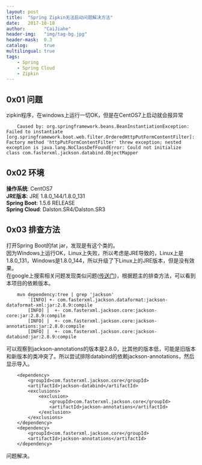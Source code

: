 ```yaml
---
layout: post
title:  "Spring Zipkin无法启动问题解决方法"
date:   2017-10-18
author:       "CaiJiahe"
header-img:   "img/tag-bg.jpg"
header-mask:  0.3
catalog:      true
multilingual: true
tags:
    - Spring
    - Spring Cloud
    - Zipkin
---
```


## 0x01 问题
zipkin程序，在windows上运行一切OK，但是在CentOS7上启动就会报异常

		Caused by: org.springframework.beans.BeanInstantiationException: Failed to instantiate [org.springframework.boot.web.filter.OrderedHttpPutFormContentFilter]: Factory method 'httpPutFormContentFilter' threw exception; nested exception is java.lang.NoClassDefFoundError: Could not initialize class com.fasterxml.jackson.databind.ObjectMapper
		
## 0x02 环境
__操作系统__: CentOS7<br>
__JRE版本__: JRE 1.8.0_144/1.8.0_131<br>
__Spring Boot__: 1.5.6 RELEASE<br>
__Spring Cloud__: Dalston.SR4/Dalston.SR3
		
## 0x03 排查方法
打开Spring Boot的fat jar，发现是有这个类的。<br>
因为Windows上运行OK，Linux上失败，所以考虑是JRE导致的，Linux上是1.8.0_131，Windows是1.8.0_144，所以升级了下Linux上的JRE版本，但是没有效果。<br>
在google上搜索相关问题发现类似问题([传送门](https://github.com/spring-projects/spring-boot/issues/9408))，根据题主的排查方法，可以看到本项目的依赖版本。

		mvn dependency:tree | grep 'jackson' 
			`[INFO] +- com.fasterxml.jackson.dataformat:jackson-dataformat-xml:jar:2.8.9:compile
			[INFO] |  +- com.fasterxml.jackson.core:jackson-core:jar:2.8.9:compile
			[INFO] |  +- com.fasterxml.jackson.core:jackson-annotations:jar:2.8.0:compile
			[INFO] |  +- com.fasterxml.jackson.core:jackson-databind:jar:2.8.9:compile

可以观察到jackson-annotations的版本是2.8.0，比其他的版本低，可能是旧版本和新版本的类冲突了。所以尝试排除databind的依赖jackson-annotations，然后显示导入。

		<dependency>
			<groupId>com.fasterxml.jackson.core</groupId>
			<artifactId>jackson-databind</artifactId>
			<exclusions>
				<exclusion>
					<groupId>com.fasterxml.jackson.core</groupId>
					<artifactId>jackson-annotations</artifactId>
				</exclusion>
			</exclusions>
		</dependency>
		<dependency>
			<groupId>com.fasterxml.jackson.core</groupId>
			<artifactId>jackson-annotations</artifactId>
		</dependency>
		
问题解决。